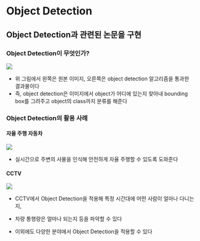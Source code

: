 # Object Detection
## Object Detection과 관련된 논문을 구현  
  
### Object Detection이 무엇인가?  
<img src = "https://kr.mathworks.com/discovery/object-detection/_jcr_content/mainParsys3/discoverysubsection/mainParsys3/image.adapt.full.medium.jpg/1639059373547.jpg">  

- 위 그림에서 왼쪽은 원본 이미지, 오른쪽은 object detection 알고리즘을 통과한 결과물이다    
- 즉, object detection은 이미지에서 object가 어디에 있는지 찾아내 bounding box를 그려주고 object의 class까지 분류를 해준다   

### Object Detection의 활용 사례  
#### 자율 주행 자동차   

<img src = "https://blog.kakaocdn.net/dn/bBxjO6/btqAMka889E/EeGZKbfuKwgJKcwJjk0p20/img.jpg">  

- 실시간으로 주변의 사물을 인식해 안전하게 자율 주행할 수 있도록 도와준다

#### CCTV

<img src = "https://miro.medium.com/max/624/1*vnt4DlXUo_oYYYbtQu9qXw.png">  

- CCTV에서 Object Detection을 적용해 특정 시간대에 어떤 사람이 얼마나 다니는지, 
- 차량 통행량은 얼마나 되는지 등을 파악할 수 있다

- 이외에도 다양한 분야에서 Object Detection을 적용할 수 있다
